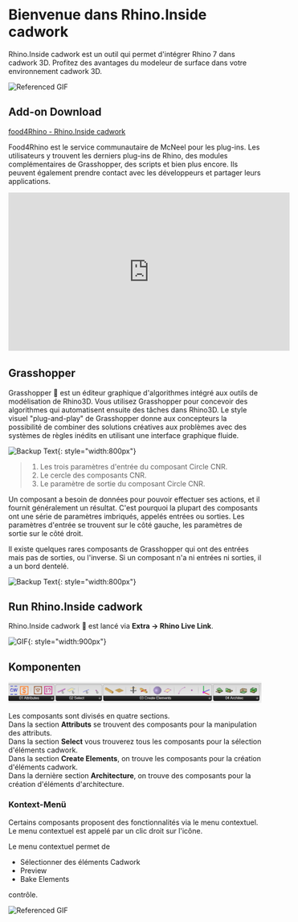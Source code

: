 # Bienvenue dans Rhino.Inside cadwork


Rhino.Inside cadwork est un outil qui permet d'intégrer Rhino 7 dans cadwork 3D. Profitez des avantages du modeleur de surface dans votre environnement cadwork 3D. 


![Referenced GIF](img/beams_curve.gif "beams curve")

## Add-on Download

[food4Rhino - Rhino.Inside cadwork](https://www.food4rhino.com/en/app/rhinoinside-cadwork-3d?lang=de)

Food4Rhino est le service communautaire de McNeel pour les plug-ins. Les utilisateurs y trouvent les derniers plug-ins de Rhino, des modules complémentaires de Grasshopper, des scripts et bien plus encore. Ils peuvent également prendre contact avec les développeurs et partager leurs applications.

<iframe width="560" height="315" src="https://www.youtube.com/embed/vBh1UHg6ZHQ" title="YouTube video player" frameborder="0" allow="accelerometer; autoplay; clipboard-write; encrypted-media; gyroscope; picture-in-picture" allowfullscreen></iframe>

## Grasshopper

Grasshopper :cricket: est un éditeur graphique d'algorithmes intégré aux outils de modélisation de Rhino3D. Vous utilisez Grasshopper pour concevoir des algorithmes qui automatisent ensuite des tâches dans Rhino3D.
Le style visuel "plug-and-play" de Grasshopper donne aux concepteurs la possibilité de combiner des solutions créatives aux problèmes avec des systèmes de règles inédits en utilisant une interface graphique fluide.

![Backup Text](img/process.png "https://modelab.gitbooks.io/grasshopper-primer/content/1-foundations/1-2/2_grasshopper-component-parts.html"){: style="width:800px"}

> 1. Les trois paramètres d'entrée du composant Circle CNR.
> 2. Le cercle des composants CNR.
> 3. Le paramètre de sortie du composant Circle CNR.

Un composant a besoin de données pour pouvoir effectuer ses actions, et il fournit généralement un résultat. C'est pourquoi la plupart des composants ont une série de paramètres imbriqués, appelés entrées ou sorties. Les paramètres d'entrée se trouvent sur le côté gauche, les paramètres de sortie sur le côté droit.

Il existe quelques rares composants de Grasshopper qui ont des entrées mais pas de sorties, ou l'inverse. Si un composant n'a ni entrées ni sorties, il a un bord dentelé.

![Backup Text](img/components.png "https://modelab.gitbooks.io/grasshopper-primer/content/1-foundations/1-2/2_grasshopper-component-parts.html"){: style="width:800px"}

## Run Rhino.Inside cadwork

Rhino.Inside cadwork :rhinoceros: est lancé via **Extra -> Rhino Live Link**. 

![GIF](img/run.gif){: style="width:900px"}

## Komponenten

![Backup Text](img/comps.png "Components")

Les composants sont divisés en quatre sections. <br>
Dans la section **Attributs** se trouvent des composants pour la manipulation des attributs.<br>
Dans la section **Select** vous trouverez tous les composants pour la sélection d'éléments cadwork. <br>
Dans la section **Create Elements**, on trouve les composants pour la création d'éléments cadwork. <br>
Dans la dernière section **Architecture**, on trouve des composants pour la création d'éléments d'architecture. 

### Kontext-Menü

Certains composants proposent des fonctionnalités via le menu contextuel. Le menu contextuel est appelé par un clic droit sur l'icône. <br>

Le menu contextuel permet de

* Sélectionner des éléments Cadwork
* Preview 
* Bake Elements <br>

contrôle. 

![Referenced GIF](img/get_elements.gif "get cadwork elements")



